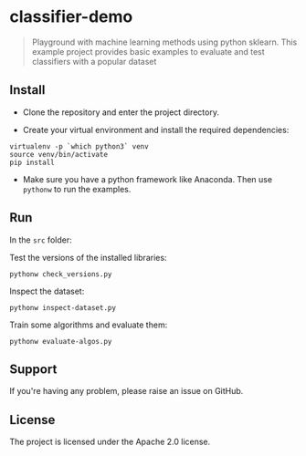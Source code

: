 # classifier-demo

> Playground with machine learning methods using python sklearn. This example project provides basic examples to evaluate and test classifiers with a popular dataset


## Install
- Clone the repository and enter the project directory.

- Create your virtual environment and install the required dependencies:

```
virtualenv -p `which python3` venv
source venv/bin/activate
pip install
```

- Make sure you have a python framework like Anaconda. Then use `pythonw` to run the examples.

## Run
In the `src` folder:

Test the versions of the installed libraries:

```
pythonw check_versions.py
```

Inspect the dataset:

```
pythonw inspect-dataset.py
```

Train some algorithms and evaluate them:

```
pythonw evaluate-algos.py
```

## Support
If you're having any problem, please raise an issue on GitHub.

## License
The project is licensed under the Apache 2.0 license.
